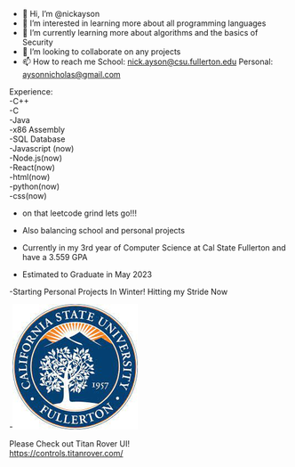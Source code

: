 - 👋 Hi, I’m @nickayson
- 👀 I’m interested in learning more about all programming languages
- 🌱 I’m currently learning more about algorithms and the basics of Security
- 💞️ I’m looking to collaborate on any projects
- 📫 How to reach me School: nick.ayson@csu.fullerton.edu Personal: aysonnicholas@gmail.com

Experience:  
-C++  
-C  
-Java   
-x86 Assembly   
-SQL Database  
-Javascript (now)  
-Node.js(now)  
-React(now)  
-html(now)  
-python(now)  
-css(now)  

- on that leetcode grind lets go!!!  
- Also balancing school and personal projects  

- Currently in my 3rd year of Computer Science at Cal State Fullerton and have a 3.559 GPA
- Estimated to Graduate in May 2023

-Starting Personal Projects In Winter! Hitting my Stride Now

-![grab-landing-page](https://github.com/nickayson/nickayson/blob/main/download.jpg)

Please Check out Titan Rover UI!  
https://controls.titanrover.com/

<!---
nickayson/nickayson is a ✨ special ✨ repository because its `README.md` (this file) appears on your GitHub profile.
You can click the Preview link to take a look at your changes.
--->
